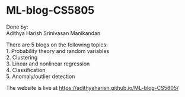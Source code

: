 # ML-blog-CS5805

Done by:          
Adithya Harish Srinivasan Manikandan     

There are 5 blogs on the following topics:                 
    1. Probability theory and random variables       
    2. Clustering      
    3. Linear and nonlinear regression      
    4. Classification     
    5. Anomaly/outlier detection

The website is live at <https://adithyaharish.github.io/ML-blog-CS5805/> 

